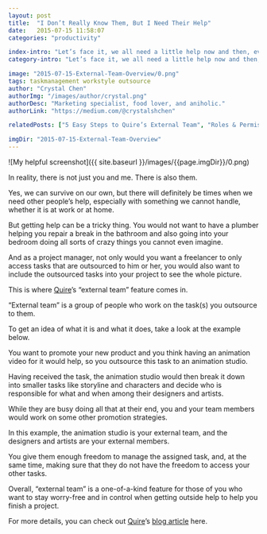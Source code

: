 ```yaml
---
layout: post
title:  "I Don’t Really Know Them, But I Need Their Help"
date:   2015-07-15 11:58:07
categories: "productivity"

index-intro: "Let’s face it, we all need a little help now and then, even if it is from someone we hardly know. In reality, there is not just you and me. There is also them. Yes, we can survive on our own, but there will definitely be times when we need other people’s help, especially with something we cannot handle, whether it is at work or at home."
category-intro: "Let’s face it, we all need a little help now and then, even if it is from someone we hardly know. In reality, there is not just you and me..."

image: "2015-07-15-External-Team-Overview/0.png"
tags: taskmanagement workstyle outsource
author: "Crystal Chen"
authorImg: "/images/author/crystal.png"
authorDesc: "Marketing specialist, food lover, and aniholic."
authorLink: "https://medium.com/@crystalshchen"

relatedPosts: ["5 Easy Steps to Quire’s External Team", "Roles & Permissions in Quire"]

imgDir: "2015-07-15-External-Team-Overview"
---
```



![My helpful screenshot]({{ site.baseurl }}/images/{{page.imgDir}}/0.png)

In reality, there is not just you and me. There is also them.

Yes, we can survive on our own, but there will definitely be times when we need other people’s help, especially with something we cannot handle, whether it is at work or at home.

But getting help can be a tricky thing. You would not want to have a plumber helping you repair a break in the bathroom and also going into your bedroom doing all sorts of crazy things you cannot even imagine.

And as a project manager, not only would you want a freelancer to only access tasks that are outsourced to him or her, you would also want to include the outsourced tasks into your project to see the whole picture.

This is where [Quire](https://quire.io/)’s “external team” feature comes in.

“External team” is a group of people who work on the task(s) you outsource to them.

To get an idea of what it is and what it does, take a look at the example below.

You want to promote your new product and you think having an animation video for it would help, so you outsource this task to an animation studio.

Having received the task, the animation studio would then break it down into smaller tasks like storyline and characters and decide who is responsible for what and when among their designers and artists.

While they are busy doing all that at their end, you and your team members would work on some other promotion strategies.

In this example, the animation studio is your external team, and the designers and artists are your external members.

You give them enough freedom to manage the assigned task, and, at the same time, making sure that they do not have the freedom to access your other tasks.

Overall, “external team” is a one-of-a-kind feature for those of you who want to stay worry-free and in control when getting outside help to help you finish a project.

For more details, you can check out [Quire](https://quire.io/)’s [blog article]() here.

[jekyll]:      http://jekyllrb.com
[jekyll-gh]:   https://github.com/jekyll/jekyll
[jekyll-help]: https://github.com/jekyll/jekyll-help
